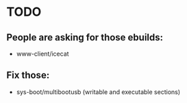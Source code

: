 # TODO
## People are asking for those ebuilds:
* www-client/icecat

## Fix those:
* sys-boot/multibootusb (writable and executable sections)